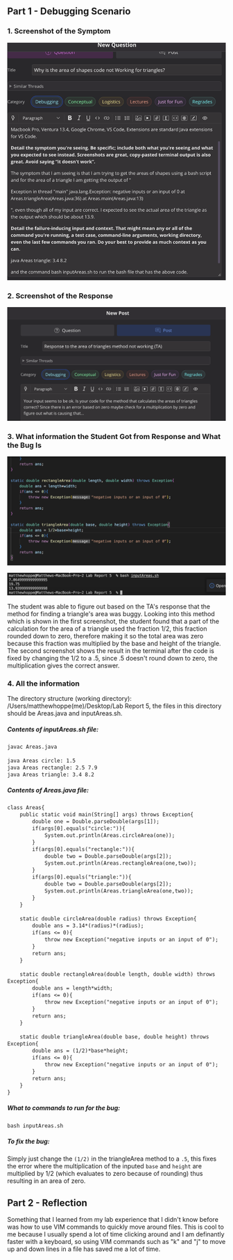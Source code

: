 ## Part 1 - Debugging Scenario

### 1. Screenshot of the Symptom

![](question.png)

### 2. Screenshot of the Response

![](TA.png)

### 3. What information the Student Got from Response and What the Bug Is

![](TheBuggyCode.png)

![](fixedCode.png)

The student was able to figure out based on the TA's response that the method for finding a triangle's area was buggy.
Looking into this method which is shown in the first screenshot, the student found that a part of the calculation for the area of a triangle used the fraction 1/2, this fraction rounded down to zero, therefore making it so the total area was zero because this fraction was multiplied by the base and height of the triangle. The second screenshot shows the result in the terminal after the code is fixed by changing the 1/2 to a .5, since .5 doesn't round down to zero, the multiplication gives the correct answer.

### 4. All the information

The directory structure (working directory): /Users/matthewhoppe(me)/Desktop/Lab Report 5, the files in this directory should be 
Areas.java and inputAreas.sh.

##### Contents of inputAreas.sh file:

```
javac Areas.java

java Areas circle: 1.5
java Areas rectangle: 2.5 7.9 
java Areas triangle: 3.4 8.2
```

##### Contents of Areas.java file:

```
class Areas{
    public static void main(String[] args) throws Exception{
        double one = Double.parseDouble(args[1]);
        if(args[0].equals("circle:")){
            System.out.println(Areas.circleArea(one));
        }
        if(args[0].equals("rectangle:")){
            double two = Double.parseDouble(args[2]);
            System.out.println(Areas.rectangleArea(one,two));
        }
        if(args[0].equals("triangle:")){
            double two = Double.parseDouble(args[2]);
            System.out.println(Areas.triangleArea(one,two));
        }
    }

    static double circleArea(double radius) throws Exception{
        double ans = 3.14*(radius)*(radius);
        if(ans <= 0){
            throw new Exception("negative inputs or an input of 0");
        }
        return ans;
    }

    static double rectangleArea(double length, double width) throws Exception{
        double ans = length*width;
        if(ans <= 0){
            throw new Exception("negative inputs or an input of 0");
        }
        return ans;
    }

    static double triangleArea(double base, double height) throws Exception{
        double ans = (1/2)*base*height;
        if(ans <= 0){
            throw new Exception("negative inputs or an input of 0");
        }
        return ans;
    }
}  
```

##### What to commands to run for the bug:

```bash inputAreas.sh```

##### To fix the bug: 

Simply just change the ```(1/2)``` in the triangleArea method to a ```.5```, this fixes the error where the multiplication of the inputed ```base``` and ```height``` are multiplied by 1/2 (which evaluates to zero because of rounding) thus resulting in an area of zero. 

## Part 2 - Reflection

Something that I learned from my lab experience that I didn't know before was how to use VIM commands to quickly move around files. 
This is cool to me because I usually spend a lot of time clicking around and I am definantly faster with a keyboard, so using VIM
commands such as "k" and "j" to move up and down lines in a file has saved me a lot of time.
